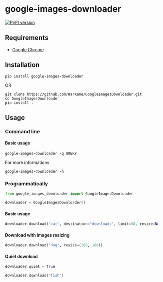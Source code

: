 # google-images-downloader

[![PyPI version](https://badge.fury.io/py/google-images-downloader.svg)](https://badge.fury.io/py/google-images-downloader)

## Requirements

- [Google Chrome](https://www.google.com/chrome/)

## Installation

``` console
pip install google-images-downloader
```

OR

``` console
git clone https://github.com/Harkame/GoogleImagesDownloader.git
cd GoogleImagesDownloader
pip install .
```

## Usage

### Command line

#### Basic usage

``` console
google-images-downloader -q QUERY
```

For more informations

``` console
google-images-downloader -h
```

### Programmatically

``` python
from google_images_downloader import GoogleImagesDownloader

downloader = GoogleImagesDownloader()
```

#### Basic usage

``` python
downloader.download("cat", destination="downloads", limit=50, resize=None)
```

#### Download with images resizing

``` python
downloader.download("dog", resize=(180, 180))
```

#### Quiet download

``` python
downloader.quiet = True

downloader.download("fish")
```
